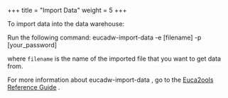 +++
title = "Import Data"
weight = 5
+++

To import data into the data warehouse: 

Run the following command: 
    eucadw-import-data -e [filename] -p [your_password]

where `filename` is the name of the imported file that you want to get data from. 

For more information about eucadw-import-data , go to the [Euca2ools Reference Guide](../euca2ools-guide/eucadw-import-data.dita) . 